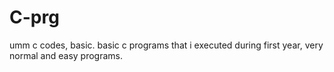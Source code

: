 # C-prg
umm c codes, basic.
basic c programs that i executed during first year, very normal and easy programs.
